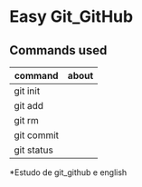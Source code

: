 # Easy Git_GitHub 

## Commands used

|   command   | about|
|-------------|------------------------------------------|
| git init    |                                          |
| git add     |                                          |
| git rm      |                                          |
| git commit  |                                          |
| git status  |                                          |

*Estudo de git_github e english